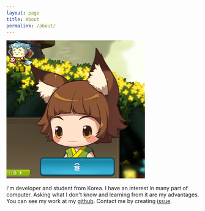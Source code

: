 ```yaml
---
layout: page
title: About
permalink: /about/
---
```


<img src="/assets/profile-placeholder.png" title="Profile Picture" class="profile">

I'm developer and student from Korea. I have an interest in many part of computer. Asking what I don't know and learning from it are my advantages. You can see my work at my [github](https://github.com/ryul99/). Contact me by creating [issue](https://github.com/ryul99/ryul99.github.io/issues).
